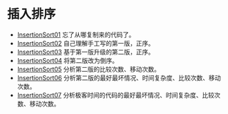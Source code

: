 插入排序
==================

- [InsertionSort01](src/main/java/hello/algorithm/sort/lesson02/InsertionSort01.java) 忘了从哪复制来的代码了。
- [InsertionSort02](src/main/java/hello/algorithm/sort/lesson02/InsertionSort02.java) 自己理解手工写的第一版，正序。
- [InsertionSort03](src/main/java/hello/algorithm/sort/lesson02/InsertionSort03.java) 基于第一版升级的第二版，正序。
- [InsertionSort04](src/main/java/hello/algorithm/sort/lesson02/InsertionSort04.java) 将第二版改为倒序。
- [InsertionSort05](src/main/java/hello/algorithm/sort/lesson02/InsertionSort05.java) 分析第二版的比较次数、移动次数。
- [InsertionSort06](src/main/java/hello/algorithm/sort/lesson02/InsertionSort06.java) 分析第二版的最好最坏情况、时间复杂度、比较次数、移动次数。
- [InsertionSort07](src/main/java/hello/algorithm/sort/lesson02/InsertionSort07.java) 分析极客时间的代码的最好最坏情况、时间复杂度、比较次数、移动次数。